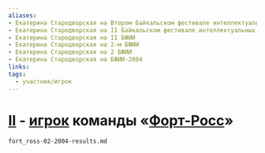 ```yaml
---
aliases:
- Екатерина Стародворская на Втором Байкальском фестивале интеллектуальных игр
- Екатерина Стародворская на II Байкальском фестивале интеллектуальных игр
- Екатерина Стародворская на II БФИИ
- Екатерина Стародворская на 2-м БФИИ
- Екатерина Стародворская на 2 БФИИ
- Екатерина Стародворская на БФИИ-2004
links:
tags: 
  - участник/игрок
---
```

# [II](bfii-02-2004.md) - [игрок](starodvorskaya.md) команды «[Форт-Росс](fort_ross-02-2004.md)»
```{.include}
fort_ross-02-2004-results.md
```